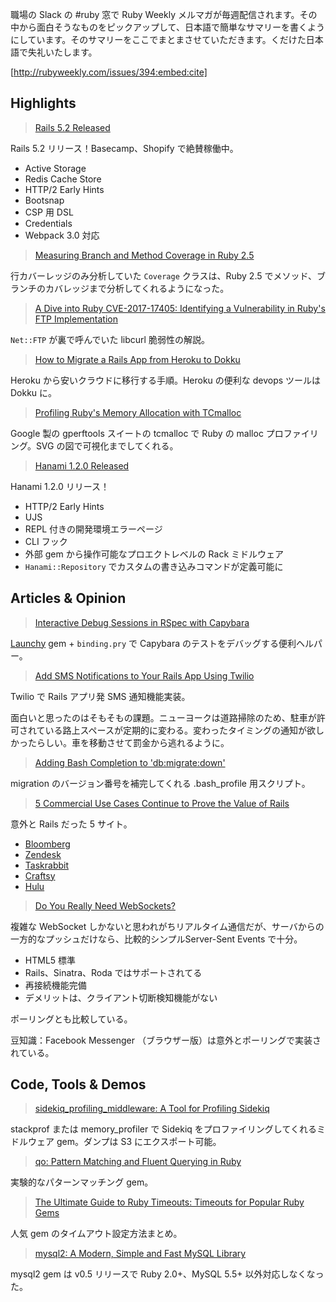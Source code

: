 職場の Slack の #ruby 窓で Ruby Weekly メルマガが毎週配信されます。その中から面白そうなものをピックアップして、日本語で簡単なサマリーを書くようにしています。そのサマリーをここでまとまさせていただきます。くだけた日本語で失礼いたします。

[http://rubyweekly.com/issues/394:embed:cite]

## Highlights

> [Rails 5.2 Released](https://rubyweekly.com/link/45521/web)

Rails 5.2 リリース！Basecamp、Shopify で絶賛稼働中。

- Active Storage
- Redis Cache Store
- HTTP/2 Early Hints
- Bootsnap
- CSP 用 DSL
- Credentials
- Webpack 3.0 対応

> [Measuring Branch and Method Coverage in Ruby 2.5](https://rubyweekly.com/link/45523/web)

行カバーレッジのみ分析していた `Coverage` クラスは、Ruby 2.5 でメソッド、ブランチのカバレッジまで分析してくれるようになった。

> [A Dive into Ruby CVE-2017-17405: Identifying a Vulnerability in Ruby's FTP Implementation](https://rubyweekly.com/link/45526/web)

`Net::FTP` が裏で呼んでいた libcurl 脆弱性の解説。

> [How to Migrate a Rails App from Heroku to Dokku](https://rubyweekly.com/link/45527/web)

Heroku から安いクラウドに移行する手順。Heroku の便利な devops ツールは Dokku に。

> [Profiling Ruby's Memory Allocation with TCmalloc](https://rubyweekly.com/link/45530/web)

Google 製の gperftools スイートの tcmalloc で Ruby の malloc プロファイリング。SVG の図で可視化までしてくれる。

> [Hanami 1.2.0 Released](https://rubyweekly.com/link/45532/web)

Hanami 1.2.0 リリース！

- HTTP/2 Early Hints
- UJS
- REPL 付きの開発環境エラーページ
- CLI フック
- 外部 gem から操作可能なプロエクトレベルの Rack ミドルウェア
- `Hanami::Repository` でカスタムの書き込みコマンドが定義可能に

## Articles & Opinion

> [Interactive Debug Sessions in RSpec with Capybara](https://rubyweekly.com/link/45536/web)

[Launchy](https://github.com/copiousfreetime/launchy) gem + `binding.pry` で Capybara のテストをデバッグする便利ヘルパー。

> [Add SMS Notifications to Your Rails App Using Twilio](https://rubyweekly.com/link/45537/web)

Twilio で Rails アプリ発 SMS 通知機能実装。

面白いと思ったのはそもそもの課題。ニューヨークは道路掃除のため、駐車が許可されている路上スペースが定期的に変わる。変わったタイミングの通知が欲しかったらしい。車を移動させて罰金から逃れるように。

> [Adding Bash Completion to 'db:migrate:down'](https://rubyweekly.com/link/45538/web)

migration のバージョン番号を補完してくれる .bash_profile 用スクリプト。

> [5 Commercial Use Cases Continue to Prove the Value of Rails](https://rubyweekly.com/link/45539/web)

意外と Rails だった 5 サイト。

- [Bloomberg](https://www.bloomberg.com/)
- [Zendesk](https://www.zendesk.com/)
- [Taskrabbit](http://www.taskrabbit.com/)
- [Craftsy](https://www.craftsy.com/)
- [Hulu](http://www.hulu.com/)

> [Do You Really Need WebSockets?](https://rubyweekly.com/link/45540/web)

複雑な WebSocket しかないと思われがちリアルタイム通信だが、サーバからの一方的なプッシュだけなら、比較的シンプルServer-Sent Events で十分。

- HTML5 標準
- Rails、Sinatra、Roda ではサポートされてる
- 再接続機能完備
- デメリットは、クライアント切断検知機能がない

ポーリングとも比較している。

豆知識：Facebook Messenger （ブラウザー版）は意外とポーリングで実装されている。

## Code, Tools & Demos

> [sidekiq_profiling_middleware: A Tool for Profiling Sidekiq](https://rubyweekly.com/link/45543/web)

stackprof または memory_profiler で Sidekiq をプロファイリングしてくれるミドルウェア gem。ダンプは S3 にエクスポート可能。

> [qo: Pattern Matching and Fluent Querying in Ruby](https://rubyweekly.com/link/45544/web)

実験的なパターンマッチング gem。

> [The Ultimate Guide to Ruby Timeouts: Timeouts for Popular Ruby Gems](https://rubyweekly.com/link/45546/web)

人気 gem のタイムアウト設定方法まとめ。

> [mysql2: A Modern, Simple and Fast MySQL Library](https://rubyweekly.com/link/45547/web)

mysql2 gem は v0.5 リリースで Ruby 2.0+、MySQL 5.5+ 以外対応しなくなった。
